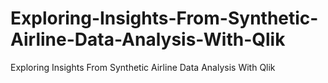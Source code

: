 # Exploring-Insights-From-Synthetic-Airline-Data-Analysis-With-Qlik
Exploring Insights From Synthetic Airline Data Analysis With Qlik
